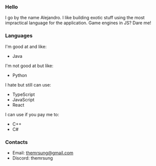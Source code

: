 ### Hello
I go by the name Alejandro. I like building exotic stuff using the most impractical language for the application.
Game engines in JS? Dare me!

### Languages
I'm good at and like:
- Java

I'm not good at but like:
- Python

I hate but still can use:
- TypeScript
- JavaScript
- React

I can use if you pay me to:
- C++
- C#

### Contacts
- Email: themrsung@gmail.com
- Discord: themrsung
